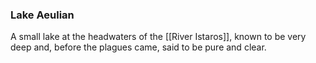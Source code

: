 ### Lake Aeulian
A small lake at the headwaters of the [[River Istaros]], known to be very deep and, before the plagues came, said to be pure and clear.